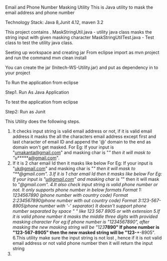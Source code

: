 Email and Phone Number Masking Utility
This is Java utility to mask the email address and phone number

Technology Stack: Java 8,Junit 4.12, maven 3.2 

This project contains .
MaskStringUtil.java -  utility java class  masks the string input with given masking character
MaskStringUtilTest.java - Test class to test the utility java class.

Seeting up workspace and creating jar From eclipse import as  mvn project and run the command mvn clean install

You can create the jar (Initech-WS-Utility.jar) and put as dependency in to your project 

To Run the application from eclipse

Step1. Run As Java Application 

To test the application from eclipse

Step2: Run as Junit 


This Utility does the following steps.

1. It checks input string is valid email address or not, if it is valid email address it masks the all the characters email address except first and last character of email ID and append the '@' domain to the end as domain won't get masked.
For Eg: If your input is "umakanta@gmail.com" and masking char is "*" then it will mask to "u******a@gmail.com".
2. If it is 2 char email Id then it masks like below
For Eg: If your input is "uk@gmail.com" and masking char is "*" then it will mask to "**@gmail.com".
3.If it is 1 char email Id then it masks like below
For Eg: If your input is "u@gmail.com" and masking char is "*" then it will mask to "*@gmail.com".
4.It also check input string is valid phone number or not. It only supports phone number in below formats 
Format 1: 1234567890 (phone number with country code)
Format 2:234567890(phone number with out country code)
Format 3:123-567-8905(phone number with '-' separator)
It doesn't support phone number separated by space " " like 123 567 8905 or with extension 
5.If it is valid phone number it masks the middle three digits with provided masking character
For eg:if phone number is "1234567890", after masking the new masking string will be "123***7890"
If phone number is "123-567-8905" then the new masked string will be "123-***-8905".
6.This utility make sure the input string is not lost , hence if it is not valid email address or not valid phone number then 
it will return the input string
7.

















